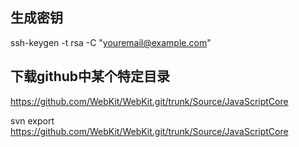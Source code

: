 ## 生成密钥 
ssh-keygen -t rsa -C "youremail@example.com"

## 下载github中某个特定目录
https://github.com/WebKit/WebKit.git/trunk/Source/JavaScriptCore

svn export https://github.com/WebKit/WebKit.git/trunk/Source/JavaScriptCore
